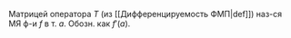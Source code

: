 Матрицей оператора $T$ (из [[Дифференцируемость ФМП|def]]) наз-ся МЯ ф-и $f$ в т. $a$. Обозн. как $f'(a)$.
